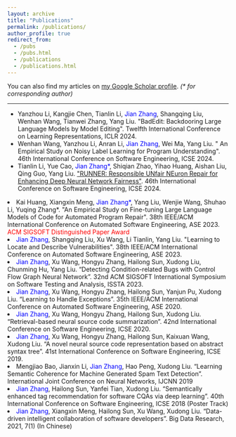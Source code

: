 ```yaml
---
layout: archive
title: "Publications"
permalink: /publications/
author_profile: true
redirect_from: 
  - /pubs
  - /pubs.html
  - /publications
  - /publications.html
---
```


You can also find my articles on <a href="https://scholar.google.com/citations?user=ki1y5TQAAAAJ&hl=en">my Google Scholar profile</a>. <i>(* for corresponding author)</i>

---
+ Yanzhou Li, Kangjie Chen, Tianlin Li, <font color="blue">Jian Zhang</font>, Shangqing Liu, Wenhan Wang, Tianwei Zhang, Yang Liu. "BadEdit: Backdooring Large Language Models by Model Editing". Twelfth International Conference on Learning Representations, ICLR 2024.
+ Wenhan Wang, Yanzhou Li, Anran Li, <font color="blue">Jian Zhang</font>, Wei Ma, Yang Liu. "	An Empirical Study on Noisy Label Learning for Program Understanding". 46th International Conference on Software Engineering, ICSE 2024.
+ Tianlin Li, Yue Cao, <font color="blue">Jian Zhang*</font>, Shiqian Zhao, Yihao Huang, Aishan Liu, Qing Guo, Yang Liu. ["RUNNER: Responsible UNfair NEuron Repair for Enhancing Deep Neural Network Fairness"](http://zhangj111.github.io/files/ICSE_RUNNER.pdf). 46th International Conference on Software Engineering, ICSE 2024.
<li>Kai Huang, Xiangxin Meng, <font color="blue">Jian Zhang*</font>, Yang Liu, Wenjie Wang, Shuhao Li, Yuqing Zhang*. "An Empirical Study on Fine-tuning Large Language Models of Code for Automated Program Repair". 38th IEEE/ACM International Conference on Automated Software Engineering, ASE 2023. <font color="red">ACM SIGSOFT Distinguished Paper Award</font>
<li><font color="blue">Jian Zhang</font>, Shangqing Liu, Xu Wang, Li Tianlin, Yang Liu. "Learning to Locate and Describe Vulnerabilities". 38th IEEE/ACM International Conference on Automated Software Engineering, ASE 2023.
<li><font color="blue">Jian Zhang</font>, Xu Wang, Hongyu Zhang, Hailong Sun, Xudong Liu, Chunming Hu, Yang Liu. “Detecting Condition-related Bugs with Control Flow Graph Neural Network”. 32nd ACM SIGSOFT International Symposium on Software Testing and Analysis, ISSTA 2023.
<li><font color="blue">Jian Zhang</font>, Xu Wang, Hongyu Zhang, Hailong Sun, Yanjun Pu, Xudong Liu. “Learning to Handle Exceptions”. 35th IEEE/ACM International Conference on Automated Software Engineering, ASE 2020.
<li><font color="blue">Jian Zhang</font>, Xu Wang, Hongyu Zhang, Hailong Sun, Xudong Liu. “Retrieval-based neural source code summarization”. 42nd International Conference on Software Engineering, ICSE 2020.
<li><font color="blue">Jian Zhang</font>, Xu Wang, Hongyu Zhang, Hailong Sun, Kaixuan Wang, Xudong Liu. “A novel neural source code representation based on abstract syntax tree”. 41st International Conference on Software Engineering, ICSE 2019.
<li>Mengjiao Bao, Jianxin Li, <font color="blue">Jian Zhang</font>, Hao Peng, Xudong Liu. “Learning Semantic Coherence for Machine Generated Spam Text Detection”. International Joint Conference on Neural Networks, IJCNN 2019
<li><font color="blue">Jian Zhang</font>, Hailong Sun, Yanfei Tian, Xudong Liu. “Semantically enhanced tag recommendation for software CQAs via deep learning”. 40th International Conference on Software Engineering, ICSE 2018 (Poster Track)
<li><font color="blue">Jian Zhang</font>, Xiangxin Meng, Hailong Sun, Xu Wang, Xudong Liu. “Data-driven intelligent collaboration of software developers”. Big Data Research, 2021, 7(1) (In Chinese)

